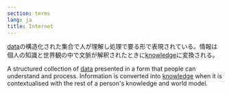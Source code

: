 ```yaml
---
section: terms
lang: ja
title: Internet
---
```


[data](/glossary/ja/terms/data/)の構造化された集合で人が理解し処理で要る形で表現されている。情報は個人の知識と世界観の中で文脈が解釈されたときに[knowledge](/glossary/ja/terms/knowledge/)に変換される。

A structured collection of [data](/glossary/en/terms/data/) presented in a form that people can understand and process. Information is converted into [knowledge](/glossary/en/terms/knowledge/) when it is contextualised with the rest of a person's knowledge and world model.

